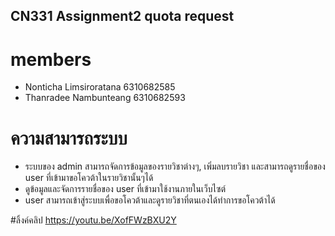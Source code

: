 ## CN331 Assignment2 quota request

# members
* Nonticha Limsiroratana 6310682585
* Thanradee Nambunteang 6310682593

# ความสามารถระบบ
* ระบบของ admin สามารถจัดการข้อมูลของรายวิชาต่างๆ, เพิ่มลบรายวิชา และสามารถดูรายชื่อของ user ที่เข้ามาขอโควต้าในรายวิชานั้นๆได้
* ดูข้อมูลและจัดการรายชื่อของ user ที่เข้ามาใช้งานภายในเว็บไซต์
* user สามารถเข้าสู่ระบบเพื่อขอโควต้าและดูรายวิชาที่ตนเองได้ทำการขอโควต้าได้

#ลิ้งค์คลิป
https://youtu.be/XofFWzBXU2Y

